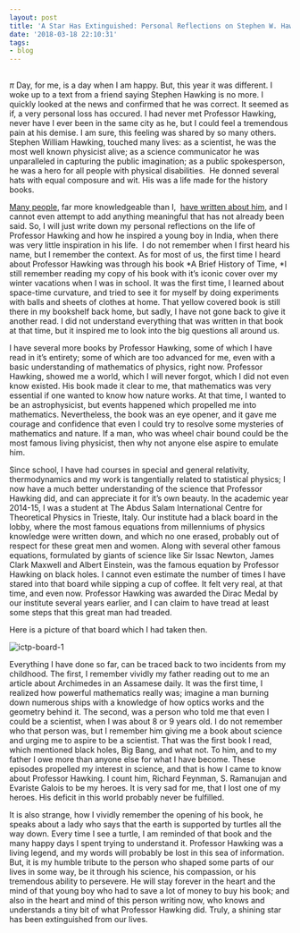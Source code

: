 ```yaml
---
layout: post
title: 'A Star Has Extinguished: Personal Reflections on Stephen W. Hawking'
date: '2018-03-18 22:10:31'
tags:
- blog
---
```



##

$\pi$ Day, for me, is a day when I am happy. But, this year it was different. I woke up to a text from a friend saying Stephen Hawking is no more. I quickly looked at the news and confirmed that he was correct. It seemed as if, a very personal loss has occured. I had never met Professor Hawking, never have I ever been in the same city as he, but I could feel a tremendous pain at his demise. I am sure, this feeling was shared by so many others. Stephen William Hawking, touched many lives: as a scientist, he was the most well known physicist alive; as a science communicator he was unparalleled in capturing the public imagination; as a public spokesperson, he was a hero for all people with physical disabilities.  He donned several hats with equal composure and wit. His was a life made for the history books.

[Many people](https://www.theguardian.com/science/2018/mar/14/stephen-hawking-obituary), far more knowledgeable than I,  [have written about him](https://www.cam.ac.uk/stephen-hawking-an-appreciation-by-lord-martin-rees), and I cannot even attempt to add anything meaningful that has not already been said. So, I will just write down my personal reflections on the life of Professor Hawking and how he inspired a young boy in India, when there was very little inspiration in his life.  I do not remember when I first heard his name, but I remember the context. As for most of us, the first time I heard about Professor Hawking was through his book *A Brief History of Time, *I still remember reading my copy of his book with it’s iconic cover over my winter vacations when I was in school. It was the first time, I learned about space-time curvature, and tried to see it for myself by doing experiments with balls and sheets of clothes at home. That yellow covered book is still there in my bookshelf back home, but sadly, I have not gone back to give it another read. I did not understand everything that was written in that book at that time, but it inspired me to look into the big questions all around us.

I have several more books by Professor Hawking, some of which I have read in it’s entirety; some of which are too advanced for me, even with a basic understanding of mathematics of physics, right now. Professor Hawking, showed me a world, which I will never forgot, which I did not even know existed. His book made it clear to me, that mathematics was very essential if one wanted to know how nature works. At that time, I wanted to be an astrophysicist, but events happened which propelled me into mathematics. Nevertheless, the book was an eye opener, and it gave me courage and confidence that even I could try to resolve some mysteries of mathematics and nature. If a man, who was wheel chair bound could be the most famous living physicist, then why not anyone else aspire to emulate him.

Since school, I have had courses in special and general relativity, thermodynamics and my work is tangentially related to statistical physics; I now have a much better understanding of the science that Professor Hawking did, and can appreciate it for it’s own beauty. In the academic year 2014-15, I was a student at The Abdus Salam International Centre for Theoretical Physics in Trieste, Italy. Our institute had a black board in the lobby, where the most famous equations from millenniums of physics knowledge were written down, and which no one erased, probably out of respect for these great men and women. Along with several other famous equations, formulated by giants of science like Sir Issac Newton, James Clark Maxwell and Albert Einstein, was the famous equation by Professor Hawking on black holes. I cannot even estimate the number of times I have stared into that board while sipping a cup of coffee. It felt very real, at that time, and even now. Professor Hawking was awarded the Dirac Medal by our institute several years earlier, and I can claim to have tread at least some steps that this great man had treaded.

Here is a picture of that board which I had taken then.

![ictp-board-1](/content/images/2018/06/ictp-board-1.jpg)

Everything I have done so far, can be traced back to two incidents from my childhood. The first, I remember vividly my father reading out to me an article about Archimedes in an Assamese daily. It was the first time, I realized how powerful mathematics really was; imagine a man burning down numerous ships with a knowledge of how optics works and the geometry behind it. The second, was a person who told me that even I could be a scientist, when I was about 8 or 9 years old. I do not remember who that person was, but I remember him giving me a book about science and urging me to aspire to be a scientist. That was the first book I read, which mentioned black holes, Big Bang, and what not. To him, and to my father I owe more than anyone else for what I have become. These episodes propelled my interest in science, and that is how I came to know about Professor Hawking. I count him, Richard Feynman, S. Ramanujan and Evariste Galois to be my heroes. It is very sad for me, that I lost one of my heroes. His deficit in this world probably never be fulfilled.

It is also strange, how I vividly remember the opening of his book, he speaks about a lady who says that the earth is supported by turtles all the way down. Every time I see a turtle, I am reminded of that book and the many happy days I spent trying to understand it. Professor Hawking was a living legend, and my words will probably be lost in this sea of information. But, it is my humble tribute to the person who shaped some parts of our lives in some way, be it through his science, his compassion, or his tremendous ability to persevere. He will stay forever in the heart and the mind of that young boy who had to save a lot of money to buy his book; and also in the heart and mind of this person writing now, who knows and understands a tiny bit of what Professor Hawking did. Truly, a shining star has been extinguished from our lives.


